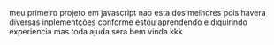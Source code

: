 meu primeiro projeto em javascript
nao esta dos melhores pois havera diversas inplementções conforme estou aprendendo e diquirindo experiencia
mas toda ajuda sera bem vinda kkk
